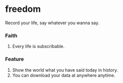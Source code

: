 # freedom
Record your life, say whatever you wanna say.

### Faith
1. Every life is subscribable.

### Feature
1. Show the world what you have said today in history.
2. You can download your data at anywhere anytime.
